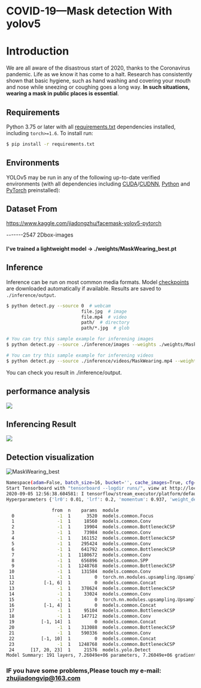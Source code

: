 # **COVID-19**—Mask detection With yolov5

# Introduction

We are all aware of the disastrous start of 2020, thanks to the Coronavirus pandemic. Life as we know it has come to a halt. Research has consistently shown that basic hygiene, such as hand washing and covering your mouth and nose while sneezing or coughing goes a long way. **In such situations,** **wearing a mask in public places is essential**.

## Requirements

Python 3.75 or later with all [requirements.txt](https://github.com/ultralytics/yolov5/blob/master/requirements.txt) dependencies installed, including `torch>=1.6`. To install run:
```bash
$ pip install -r requirements.txt
```


## Environments

YOLOv5 may be run in any of the following up-to-date verified environments (with all dependencies including [CUDA](https://developer.nvidia.com/cuda)/[CUDNN](https://developer.nvidia.com/cudnn), [Python](https://www.python.org/) and [PyTorch](https://pytorch.org/) preinstalled):

## Dataset From

https://www.kaggle.com/jiadongzhu/facemask-yolov5-pytorch

-------2547 2Dbox-images

#### I've trained a lightweight model -> ./weights/MaskWearing_best.pt


## Inference

Inference can be run on most common media formats. Model [checkpoints](https://drive.google.com/open?id=1Drs_Aiu7xx6S-ix95f9kNsA6ueKRpN2J) are downloaded automatically if available. Results are saved to `./inference/output`.
```bash
$ python detect.py --source 0  # webcam
                            file.jpg  # image 
                            file.mp4  # video
                            path/  # directory
                            path/*.jpg  # glob
```

```bash
# You can try this sample example for inferening images
$ python detect.py --source ./inference/images --weights ./weights/MaskWearing_best.pt --conf 0.4
```

```bash
# You can try this sample example for inferening videos
$ python detect.py --source ./inference/videos/MaskWearing.mp4 --weights ./weights/MaskWearing.pt --conf 0.4
```

You can check you result in ./inference/output.

##  performance analysis 

![](https://github.com/ZhuJD-China/Mask_Wearing_best/raw/master/weights/MaskWearing_results.png)

## Inferencing Result

![](https://github.com/ZhuJD-China/Mask_Wearing_best/raw/master/weights/MaskWearing_test_batch0_gt.jpg)

## Detection visualization

![MaskWearing_best](https://github.com/ZhuJD-China/Mask_Wearing_best/raw/master/weights/Test.png)





```bash
Namespace(adam=False, batch_size=16, bucket='', cache_images=True, cfg='./models/custom_yolov5s.yaml', data='../data.yaml', device='', epochs=200, evolve=False, global_rank=-1, hyp='data/hyp.scratch.yaml', image_weights=False, img_size=[416, 416], local_rank=-1, logdir='runs/', multi_scale=False, name='yolov5s_results', noautoanchor=False, nosave=False, notest=False, rect=False, resume=False, single_cls=False, sync_bn=False, total_batch_size=16, weights='', workers=8, world_size=1)
Start Tensorboard with "tensorboard --logdir runs/", view at http://localhost:6006/
2020-09-05 12:56:38.604581: I tensorflow/stream_executor/platform/default/dso_loader.cc:48] Successfully opened dynamic library libcudart.so.10.1
Hyperparameters {'lr0': 0.01, 'lrf': 0.2, 'momentum': 0.937, 'weight_decay': 0.0005, 'giou': 0.05, 'cls': 0.5, 'cls_pw': 1.0, 'obj': 1.0, 'obj_pw': 1.0, 'iou_t': 0.2, 'anchor_t': 4.0, 'fl_gamma': 0.0, 'hsv_h': 0.015, 'hsv_s': 0.7, 'hsv_v': 0.4, 'degrees': 0.0, 'translate': 0.1, 'scale': 0.5, 'shear': 0.0, 'perspective': 0.0, 'flipud': 0.0, 'fliplr': 0.5, 'mixup': 0.0}

                 from  n    params  module                                  arguments                     
  0                -1  1      3520  models.common.Focus                     [3, 32, 3]                    
  1                -1  1     18560  models.common.Conv                      [32, 64, 3, 2]                
  2                -1  1     19904  models.common.BottleneckCSP             [64, 64, 1]                   
  3                -1  1     73984  models.common.Conv                      [64, 128, 3, 2]               
  4                -1  1    161152  models.common.BottleneckCSP             [128, 128, 3]                 
  5                -1  1    295424  models.common.Conv                      [128, 256, 3, 2]              
  6                -1  1    641792  models.common.BottleneckCSP             [256, 256, 3]                 
  7                -1  1   1180672  models.common.Conv                      [256, 512, 3, 2]              
  8                -1  1    656896  models.common.SPP                       [512, 512, [5, 9, 13]]        
  9                -1  1   1248768  models.common.BottleneckCSP             [512, 512, 1, False]          
 10                -1  1    131584  models.common.Conv                      [512, 256, 1, 1]              
 11                -1  1         0  torch.nn.modules.upsampling.Upsample    [None, 2, 'nearest']          
 12           [-1, 6]  1         0  models.common.Concat                    [1]                           
 13                -1  1    378624  models.common.BottleneckCSP             [512, 256, 1, False]          
 14                -1  1     33024  models.common.Conv                      [256, 128, 1, 1]              
 15                -1  1         0  torch.nn.modules.upsampling.Upsample    [None, 2, 'nearest']          
 16           [-1, 4]  1         0  models.common.Concat                    [1]                           
 17                -1  1     95104  models.common.BottleneckCSP             [256, 128, 1, False]          
 18                -1  1    147712  models.common.Conv                      [128, 128, 3, 2]              
 19          [-1, 14]  1         0  models.common.Concat                    [1]                           
 20                -1  1    313088  models.common.BottleneckCSP             [256, 256, 1, False]          
 21                -1  1    590336  models.common.Conv                      [256, 256, 3, 2]              
 22          [-1, 10]  1         0  models.common.Concat                    [1]                           
 23                -1  1   1248768  models.common.BottleneckCSP             [512, 512, 1, False]          
 24      [17, 20, 23]  1     21576  models.yolo.Detect                      [3, [[10, 13, 16, 30, 33, 23], [30, 61, 62, 45, 59, 119], [116, 90, 156, 198, 373, 326]], [128, 256, 512]]
Model Summary: 191 layers, 7.26049e+06 parameters, 7.26049e+06 gradients
```

### IF you have some problems,Please touch my e-mail: zhujiadongvip@163.com
